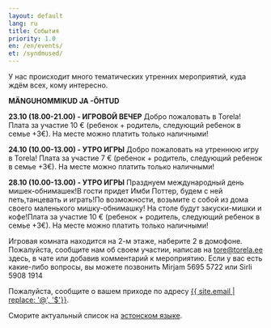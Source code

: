 ```yaml
---
layout: default
lang: ru
title: События
priority: 1.0
en: /en/events/
et: /syndmused/
---
```

У нас происходит много тематических утренних мероприятий, куда ждём всех, кому интересно.

**MÄNGUHOMMIKUD JA -ÕHTUD**


**23.10 (18.00-21.00) - ИГРОВОЙ ВЕЧЕР**
Добро пожаловать в Torela!
Плата за участие 10 € (ребенок + родитель, следующий ребенок в семье +3€).
На месте можно платить только наличными!


**24.10 (10.00-13.00) - УТРО ИГРЫ**
Добро пожаловать на утреннюю игру в Torela!
Плата за участие 7 € (ребенок + родитель, следующий ребенок в семье +3€).
На месте можно платить только наличными!


**28.10 (10.00-13.00) - УТРО ИГРЫ**
Празднуем международный день мишек-обнимашек!В гости придет Имби Поттер, будем с ней петь,танцевать и играть!По возможности, возьмите с собой из дома своего маленького мишку-обнимашку! На столе будут закуски-мишки и кофе!Плата за участие 10 € (ребенок + родитель, следующий ребенок в семье +3€).
На месте можно платить только наличными!





Игровая комната находится на 2-м этаже, наберите 2 в домофоне. Пожалуйста, сообщите нам об своем участии, написав на tore@torela.ee здесь, в чате или добавив комментарий к мероприятию.
Если у вас есть какие-либо вопросы, вы можете позвонить  Mirjam 5695 5722 или Sirli 5908 1914

Пожалуйста, сообщите о вашем приходе по адресу [{{ site.email | replace: '@', '$'}}](mailto).

Сморите актуальный список на [эстонском языке](/syndmused/).


